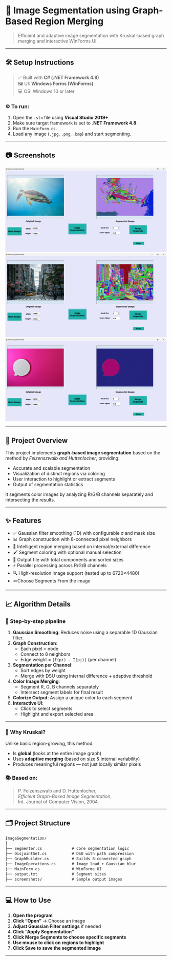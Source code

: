 # 🎨 Image Segmentation using Graph-Based Region Merging

> Efficient and adaptive image segmentation with Kruskal-based graph merging and interactive WinForms UI.

---

## 🛠️ Setup Instructions

> ✅ Built with **C# (.NET Framework 4.8)**  
> 🖼️ UI: **Windows Forms (WinForms)**  
> 💻 OS: Windows 10 or later

### ⚙️ To run:

1. Open the `.sln` file using **Visual Studio 2019+**.
2. Make sure target framework is set to **.NET Framework 4.8**.
3. Run the `MainForm.cs`.
4. Load any image (`.jpg`, `.png`, `.bmp`) and start segmenting.

---

## 📷 Screenshots

![Screenshot1](screenshots/Screenshot1.png)
![Screenshot2](screenshots/Screenshot2.png)
![Screenshot3](screenshots/Screenshot3.png)

---


## 🧠 Project Overview

This project implements **graph-based image segmentation** based on the method by *Felzenszwalb and Huttenlocher*, providing:

- Accurate and scalable segmentation
- Visualization of distinct regions via coloring
- User interaction to highlight or extract segments
- Output of segmentation statistics

It segments color images by analyzing R/G/B channels separately and intersecting the results.

---

## ✨ Features

- ✅ Gaussian filter smoothing (1D) with configurable σ and mask size
- 📊 Graph construction with 8-connected pixel neighbors
- 🧠 Intelligent region merging based on internal/external difference
- 🖌️ Segment coloring with optional manual selection
- 📄 Output file with total components and sorted sizes
- ⚡ Parallel processing across R/G/B channels
- 🔍 High-resolution image support (tested up to 6720×4480)
- 🪢Choose Segments From the image

---

## 📈 Algorithm Details

### 🧮 Step-by-step pipeline

1. **Gaussian Smoothing**: Reduces noise using a separable 1D Gaussian filter.
2. **Graph Construction**:
   - Each pixel = node
   - Connect to 8 neighbors
   - Edge weight = `|I(pi) - I(pj)|` (per channel)
3. **Segmentation per Channel**:
   - Sort edges by weight
   - Merge with DSU using internal difference + adaptive threshold
4. **Color Image Merging**:
   - Segment R, G, B channels separately
   - Intersect segment labels for final result
5. **Colorize Output**: Assign a unique color to each segment
6. **Interactive UI**:
   - Click to select segments
   - Highlight and export selected area

---

### 🔬 Why Kruskal?

Unlike basic region-growing, this method:
- Is **global** (looks at the entire image graph)
- Uses **adaptive merging** (based on size & internal variability)
- Produces meaningful regions — not just locally similar pixels

### 📚 Based on:
> P. Felzenszwalb and D. Huttenlocher,  
> *Efficient Graph-Based Image Segmentation*,  
> Int. Journal of Computer Vision, 2004.

---

## 🗂️ Project Structure

```
ImageSegmentation/
│
├── Segmenter.cs             # Core segmentation logic
├── DisjointSet.cs           # DSU with path compression
├── GraphBuilder.cs          # Builds 8-connected graph
├── ImageOperations.cs       # Image load + Gaussian blur
├── MainForm.cs              # WinForms UI  
├── output.txt               # Segment sizes
├── screenshots/             # Sample output images
```
---
## 💻 How to Use

1. **Open the program**
2. **Click “Open”** → Choose an image
3. **Adjust Gaussian Filter settings** if needed
4. **Click “Apply Segmentation”**
5. **Click Merge Segments to choose specific segments**
6. **Use mouse to click on regions to highlight**
7. **Click Save to save the segmented image**

---
